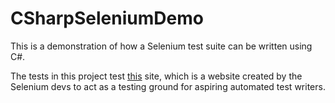 # CSharpSeleniumDemo
This is a demonstration of how a Selenium test suite can be written using C#. 

The tests in this project test [this](http://automationpractice.com/index.php) site, which is a website created by the Selenium devs to act as a testing ground for aspiring automated test writers.




